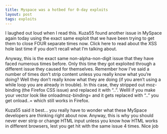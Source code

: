 ```yaml
---
title: Myspace was a hotbed for 0-day exploits
layout: post
tags: exploits
---
```


I laughed out loud when I read this. Kuza55 found another issue in MySpace again today using the exact same exploit that we have been trying to get them to close FOUR separate times now. Click here to read about the XSS hole last time if you don’t recall what I’m talking about.

Anyway, this is the exact same non-alpha-non-digit issue that they have faced numerous times before. Only this time they got exploited through a different issue they caused for themselves. Remember how I’ve said a number of times don’t strip content unless you really know what you’re doing? Well they don’t really know what they are doing (if you aren’t using a while loop you are already in trouble). In this case, they stripped out moz-binding (the Firefox CSS issue) and replaced it with “..”. Wellll if you make your vector look like onloadmoz-binding= and it gets replaced with “..” you get onload..= which still works in Firefox.

Kuza55 said it best… you really have to wonder what these MySpace developers are thinking right about now. Anyway, this is why you should never ever strip or change HTML input unless you know how HTML works in different browsers, lest you get hit with the same issue 4 times. Nice job 

